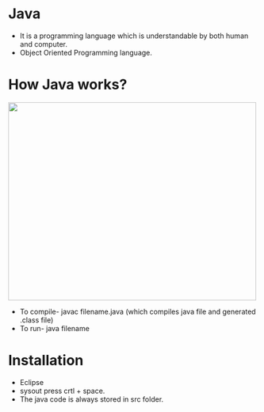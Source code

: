 # Java
- It is a programming language which is understandable by both human and computer.
- Object Oriented Programming language.
# How Java works?
<img src="https://miro.medium.com/max/549/1*cvCmPzIDxzSs-YhR0iHs4g.jpeg" width=500, height=400 ><br>
- To compile- javac filename.java (which compiles java file and generated .class file)
- To run- java filename
# Installation
- Eclipse
- sysout press crtl + space.
- The java code is always stored in src folder.
